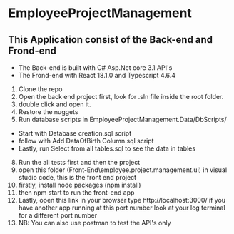 # EmployeeProjectManagement
 ## This Application consist of the Back-end and Frond-end
  * The Back-end is built with C# Asp.Net core 3.1 API's
  * The Frond-end with React 18.1.0 and Typescript 4.6.4

1. Clone the repo
2. Open the back end project first, look for .sln file inside the root folder.
3. double click and open it.
5. Restore the nuggets
6. Run database scripts in EmployeeProjectManagement.Data/DbScripts/
- Start with Database creation.sql script
- follow with Add DataOfBirth Column.sql script
- Lastly, run Select from all tables.sql to see the data in tables
8. Run the all tests first and then the project
9. open this folder (Front-End\employee.project.management.ui) in visual studio code, this is the front end project
10. firstly, install node packages (npm install)
11. then npm start to run the front-end app
12. Lastly, open this link in your browser type http://localhost:3000/ if you have another app running at this port number look at your log terminal for a different port number
13. NB: You can also use postman to test the API's only
